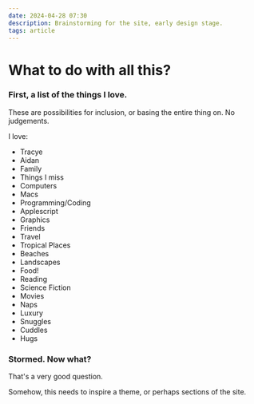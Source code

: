 ```yaml
---
date: 2024-04-28 07:30
description: Brainstorming for the site, early design stage.
tags: article
---
```



# What to do with all this?


### First, a list of the things I love.


These are possibilities for inclusion, or basing the entire thing on. No judgements.

I love:

- Tracye
- Aidan
- Family
- Things I miss
- Computers
- Macs
- Programming/Coding
- Applescript
- Graphics
- Friends
- Travel
- Tropical Places
- Beaches
- Landscapes
- Food!
- Reading
- Science Fiction
- Movies
- Naps
- Luxury
- Snuggles
- Cuddles
- Hugs


### Stormed. Now what?


That's a very good question.

Somehow, this needs to inspire a theme, or perhaps sections of the site.
